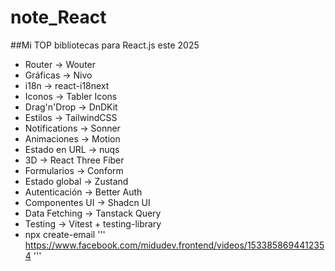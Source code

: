 # note_React
##Mi TOP bibliotecas para React.js este 2025

- Router → Wouter
- Gráficas → Nivo
- i18n → react-i18next
- Iconos → Tabler Icons
- Drag'n'Drop → DnDKit
- Estilos → TailwindCSS
- Notifications → Sonner
- Animaciones → Motion
- Estado en URL → nuqs
- 3D → React Three Fiber
- Formularios → Conform
- Estado global → Zustand
- Autenticación → Better Auth
- Componentes UI → Shadcn UI
- Data Fetching → Tanstack Query
- Testing → Vitest + testing-library
- npx create-email
'''
  https://www.facebook.com/midudev.frontend/videos/1533858694412354
'''
